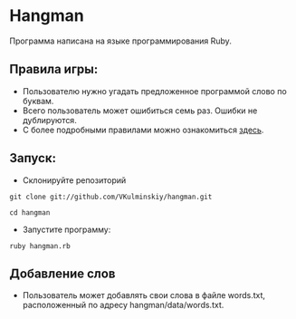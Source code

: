 # Hangman
Программа написана на языке программирования Ruby.
## Правила игры:
* Пользователю нужно угадать предложенное программой слово по буквам.
* Всего пользователь может ошибиться семь раз. Ошибки не дублируются.
* С более подробными правилами можно ознакомиться [здесь](https://ru.wikipedia.org/wiki/%D0%92%D0%B8%D1%81%D0%B5%D0%BB%D0%B8%D1%86%D0%B0_(%D0%B8%D0%B3%D1%80%D0%B0)).
## Запуск:
* Склонируйте репозиторий
~~~
git clone git://github.com/VKulminskiy/hangman.git
~~~
~~~
cd hangman
~~~
* Запустите программу:
~~~
ruby hangman.rb
~~~
## Добавление слов
* Пользователь может добавлять свои слова в файле words.txt, расположенный по адресу hangman/data/words.txt.
